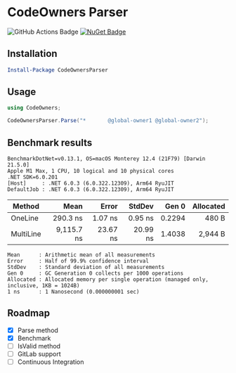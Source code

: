 # CodeOwners Parser

![GitHub Actions Badge](https://github.com/vhatsura/codeowners-parser/actions/workflows/continuous.integration.yml/badge.svg)
[![NuGet Badge](https://buildstats.info/nuget/CodeOwnersParser)](https://www.nuget.org/packages/CodeOwnersParser/)

## Installation

```powershell
Install-Package CodeOwnersParser
```

## Usage

```csharp
using CodeOwners;

CodeOwnersParser.Parse("*       @global-owner1 @global-owner2");
```

## Benchmark results

```text
BenchmarkDotNet=v0.13.1, OS=macOS Monterey 12.4 (21F79) [Darwin 21.5.0]
Apple M1 Max, 1 CPU, 10 logical and 10 physical cores
.NET SDK=6.0.201
[Host]     : .NET 6.0.3 (6.0.322.12309), Arm64 RyuJIT
DefaultJob : .NET 6.0.3 (6.0.322.12309), Arm64 RyuJIT
```

|    Method |       Mean |    Error |   StdDev |  Gen 0 | Allocated |
|---------- |-----------:|---------:|---------:|-------:|----------:|
|   OneLine |   290.3 ns |  1.07 ns |  0.95 ns | 0.2294 |     480 B |
| MultiLine | 9,115.7 ns | 23.67 ns | 20.99 ns | 1.4038 |   2,944 B |

```text
Mean      : Arithmetic mean of all measurements
Error     : Half of 99.9% confidence interval
StdDev    : Standard deviation of all measurements
Gen 0     : GC Generation 0 collects per 1000 operations
Allocated : Allocated memory per single operation (managed only, inclusive, 1KB = 1024B)
1 ns      : 1 Nanosecond (0.000000001 sec)
```

## Roadmap

* [X] Parse method
* [X] Benchmark
* [ ] IsValid method
* [ ] GitLab support
* [ ] Continuous Integration
